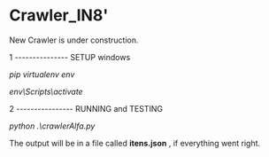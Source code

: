 # Crawler_IN8'

New Crawler is under construction.

1 --------------- SETUP windows

*pip virtualenv env*

*env\Scripts\activate*

2 ---------------- RUNNING and TESTING 

*python .\crawlerAlfa.py*
 
The output will be in a file called **itens.json** , if everything went right.
